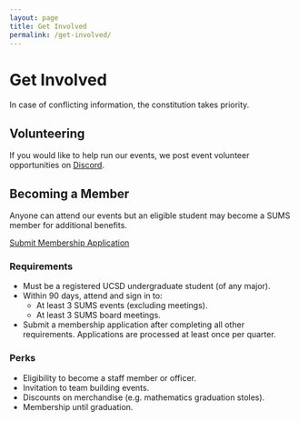 ```yaml
---
layout: page
title: Get Involved
permalink: /get-involved/
---
```


# Get Involved

In case of conflicting information, the constitution takes priority.

## Volunteering

If you would like to help run our events, we post event volunteer opportunities on [Discord](https://discord.gg/XVVeGHXGTt).

## Becoming a Member

Anyone can attend our events but an eligible student may become a SUMS member for additional benefits.

<div class = "row justify-content-center">
  <a class="m-2 btn btn-primary" href="https://forms.gle/A1n3Bi3x1rN3pCHc7" target="_blank">Submit Membership Application</a>
</div>

### Requirements

* Must be a registered UCSD undergraduate student (of any major).
* Within 90 days, attend and sign in to:
  * At least 3 SUMS events (excluding meetings).
  * At least 3 SUMS board meetings.
* Submit a membership application after completing all other requirements. Applications are processed at least once per quarter.

### Perks

* Eligibility to become a staff member or officer.
* Invitation to team building events.
* Discounts on merchandise (e.g. mathematics graduation stoles).
* Membership until graduation.

